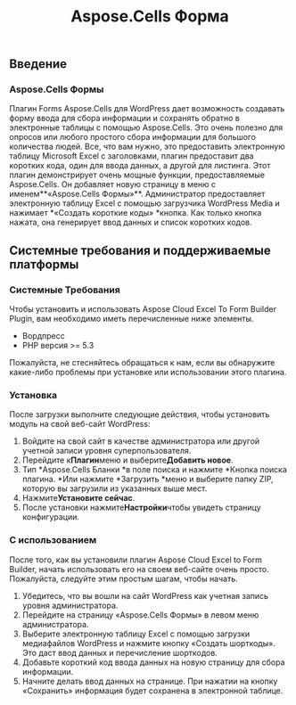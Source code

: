 ﻿---
title: Aspose.Cells Форма
second_title: Aspose.Cells Cloud Documen
type: docs
url: /ru/aspose-cells-forms/
description: Aspose.Cells Облако поддерживает Excel для создания, преобразования, слияния, разделения, защиты, операций с внутренними объектами и т. д.
weight: 10
---
## **Введение**
### **Aspose.Cells Формы**
Плагин Forms Aspose.Cells для WordPress дает возможность создавать форму ввода для сбора информации и сохранять обратно в электронные таблицы с помощью Aspose.Cells. Это очень полезно для опросов или любого простого сбора информации для большого количества людей. Все, что вам нужно, это предоставить электронную таблицу Microsoft Excel с заголовками, плагин предоставит два коротких кода, один для ввода данных, а другой для листинга. Этот плагин демонстрирует очень мощные функции, предоставляемые Aspose.Cells. Он добавляет новую страницу в меню с именем**«Aspose.Cells Формы»**. Администратор предоставляет электронную таблицу Excel с помощью загрузчика WordPress Media и нажимает \*«Создать короткие коды» \*кнопка. Как только кнопка нажата, она генерирует ввод данных и список коротких кодов.
## **Системные требования и поддерживаемые платформы**
### **Системные Требования**
Чтобы установить и использовать Aspose Cloud Excel To Form Builder Plugin, вам необходимо иметь перечисленные ниже элементы.

- Вордпресс
- PHP версия >= 5.3

Пожалуйста, не стесняйтесь обращаться к нам, если вы обнаружите какие-либо проблемы при установке или использовании этого плагина.
### **Установка**
После загрузки выполните следующие действия, чтобы установить модуль на свой веб-сайт WordPress:

1. Войдите на свой сайт в качестве администратора или другой учетной записи уровня суперпользователя.
1. Перейдите к**Плагин**меню и выберите**Добавить новое**.
1. Тип \*Aspose.Cells Бланки \*в поле поиска и нажмите \*Кнопка поиска плагина. \*Или нажмите \*Загрузить \*меню и выберите папку ZIP, которую вы загрузили из указанных выше мест.
1. Нажмите**Установите сейчас**.
1. После установки нажмите**Настройки**чтобы увидеть страницу конфигурации.
### **С использованием**
После того, как вы установили плагин Aspose Cloud Excel to Form Builder, начать использовать его на своем веб-сайте очень просто. Пожалуйста, следуйте этим простым шагам, чтобы начать.

1. Убедитесь, что вы вошли на сайт WordPress как учетная запись уровня администратора.
1. Перейдите на страницу «Aspose.Cells Формы» в левом меню администратора.
1.  Выберите электронную таблицу Excel с помощью загрузки медиафайлов WordPress и нажмите кнопку «Создать шорткоды». Это даст ввод данных и перечисление шорткодов.
1. Добавьте короткий код ввода данных на новую страницу для сбора информации.
1.  Начните делать ввод данных на странице. При нажатии на кнопку «Сохранить» информация будет сохранена в электронной таблице.
